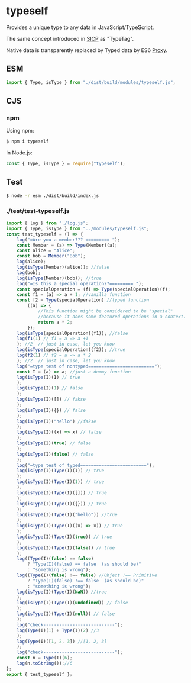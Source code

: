 # typeself

Provides a unique type to any data in JavaScript/TypeScript.

The same concept introduced in [SICP](http://mitpress.mit.edu/sites/default/files/sicp/index.html) as "TypeTag". 

Native data is transparently replaced by Typed data by ES6 [Proxy](https://developer.mozilla.org/en-US/docs/Web/JavaScript/Reference/Global_Objects/Proxy).

## ESM

```js
import { Type, isType } from "./dist/build/modules/typeself.js";
```

## CJS

### npm

Using npm:

```sh
$ npm i typeself
```

In Node.js:

```js
const { Type, isType } = require("typeself");
```

## Test

```sh
$ node -r esm ./dist/build/index.js
```

### ./test/test-typeself.js


```js
import { log } from "./log.js";
import { Type, isType } from "../modules/typeself.js";
const test_typeself = () => {
    log("=Are you a member??? ========= ");
    const Member = (a) => Type(Member)(a);
    const alice = "Alice";
    const bob = Member("Bob");
    log(alice);
    log(isType(Member)(alice)); //false
    log(bob);
    log(isType(Member)(bob)); //true
    log("=Is this a special operation??========= ");
    const specialOperation = (f) => Type(specialOperation)(f);
    const f1 = (a) => a + 1; //vanilla function
    const f2 = Type(specialOperation) //typed function
        ((a) => {
            //This function might be considered to be "special" 
            //because it does some featured operations in a context.
            return a * 2;
        });
    log(isType(specialOperation)(f1)); //false
    log(f1(1) // f1 = a => a +1
    ); //2  // just in case, let you know
    log(isType(specialOperation)(f2)); //true
    log(f2(1) // f2 = a => a * 2
    ); //2  // just in case, let you know
    log("=type test of nontyped=========================");
    const I = (a) => a; //just a dummy function
    log(isType(I)(I) // true
    );
    log(isType(I)(1) // false
    );
    log(isType(I)([]) // fakse
    );
    log(isType(I)({}) // false
    );
    log(isType(I)("hello") //fakse
    );
    log(isType(I)((x) => x) // false
    );
    log(isType(I)(true) // false
    );
    log(isType(I)(false) // false
    );
    log("=type test of typed=========================");
    log(isType(I)(Type(I)(I)) // true
    );
    log(isType(I)(Type(I)(1)) // true
    );
    log(isType(I)(Type(I)([])) // true
    );
    log(isType(I)(Type(I)({})) // true
    );
    log(isType(I)(Type(I)("hello")) //true
    );
    log(isType(I)(Type(I)((x) => x)) // true
    );
    log(isType(I)(Type(I)(true)) // true
    );
    log(isType(I)(Type(I)(false)) // true
    );
    log((Type(I)(false) == false)
        ? "Type(I)(false) == false  (as should be)"
        : "something is wrong");
    log((Type(I)(false) !== false) //Object !== Primitive
        ? "Type(I)(false) !== false  (as should be)"
        : "something is wrong");
    log(isType(I)(Type(I)(NaN)) //true
    );
    log(isType(I)(Type(I)(undefined)) // false
    );
    log(isType(I)(Type(I)(null)) // false
    );
    log("check---------------------------");
    log(Type(I)(1) + Type(I)(2) //3
    );
    log(Type(I)([1, 2, 3]) //[1, 2, 3]
    );
    log("check---------------------------");
    const n = Type(I)(6);
    log(n.toString());//6
};
export { test_typeself };

```